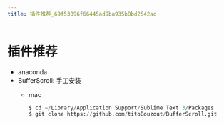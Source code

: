 ```yaml
---
title: 插件推荐_69f53096f66445ad9ba935b8bd2542ac
---
```


# 插件推荐

- anaconda
- BufferScroll: 手工安装
    - mac
        
        ```python
        $ cd ~/Library/Application Support/Sublime Text 3/Packages
        $ git clone https://github.com/titoBouzout/BufferScroll.git
        ```